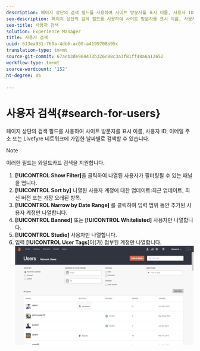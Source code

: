 ```yaml
---
description: 페이지 상단의 검색 필드를 사용하여 사이트 방문자를 표시 이름, 사용자 ID, 이메일 주소 또는 Livefyre 네트워크에 가입한 날짜별로 검색할 수 있습니다.
seo-description: 페이지 상단의 검색 필드를 사용하여 사이트 방문자를 표시 이름, 사용자 ID, 이메일 주소 또는 Livefyre 네트워크에 가입한 날짜별로 검색할 수 있습니다.
seo-title: 사용자 검색
solution: Experience Manager
title: 사용자 검색
uuid: 613ea931-760a-4db6-ac00-a4199708b95c
translation-type: tm+mt
source-git-commit: 67aeb3de964473b326c88c3a3f81ff48a6a12652
workflow-type: tm+mt
source-wordcount: '152'
ht-degree: 0%

---
```



# 사용자 검색{#search-for-users}

페이지 상단의 검색 필드를 사용하여 사이트 방문자를 표시 이름, 사용자 ID, 이메일 주소 또는 Livefyre 네트워크에 가입한 날짜별로 검색할 수 있습니다.

>[!NOTE]
>
>이러한 필드는 와일드카드 검색을 지원합니다.

1. **[!UICONTROL Show Filter]**&#x200B;을 클릭하여 나열된 사용자가 필터링될 수 있는 패널을 엽니다.
1. **[!UICONTROL Sort by]** 나열된 사용자 계정에 대한 업데이트:최근 업데이트, 최신 버전 또는 가장 오래된 항목.
1. **[!UICONTROL Narrow by Date Range]** 를 클릭하여 입력 범위 동안 추가된 사용자 계정만 나열합니다.
1. **[!UICONTROL Banned]** 또는 **[!UICONTROL Whitelisted]** 사용자만 나열합니다.
1. **[!UICONTROL Studio]** 사용자만 나열합니다.
1. 입력 **[!UICONTROL User Tags]**&#x200B;이(가) 첨부된 계정만 나열합니다.![](assets/UsersFilter-1024x568.png)

